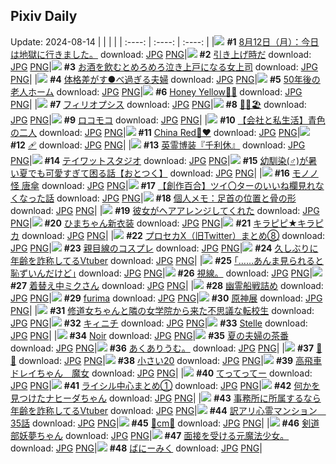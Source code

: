 ## Pixiv Daily
Update: 2024-08-14
|      |      |      |
| :----: | :----: | :----: |
|![](https://pixiv.microyu.workers.dev/c/240x480/img-master/img/2024/08/12/16/51/37/121421343_p0_master1200.jpg) **#1** [8月12日（月）：今日は地獄に行きました。](https://www.pixiv.net/artworks/121421343) download: [JPG](https://pixiv.microyu.workers.dev/img-original/img/2024/08/12/16/51/37/121421343_p0.jpg) [PNG](https://pixiv.microyu.workers.dev/img-original/img/2024/08/12/16/51/37/121421343_p0.png)|![](https://pixiv.microyu.workers.dev/c/240x480/img-master/img/2024/08/12/23/08/13/121410829_p0_master1200.jpg) **#2** [引き上げ時だ](https://www.pixiv.net/artworks/121410829) download: [JPG](https://pixiv.microyu.workers.dev/img-original/img/2024/08/12/23/08/13/121410829_p0.jpg) [PNG](https://pixiv.microyu.workers.dev/img-original/img/2024/08/12/23/08/13/121410829_p0.png)|![](https://pixiv.microyu.workers.dev/c/240x480/img-master/img/2024/08/12/21/19/15/121428963_p0_master1200.jpg) **#3** [お酒を飲むとめろめろ泣き上戸になる女上司](https://www.pixiv.net/artworks/121428963) download: [JPG](https://pixiv.microyu.workers.dev/img-original/img/2024/08/12/21/19/15/121428963_p0.jpg) [PNG](https://pixiv.microyu.workers.dev/img-original/img/2024/08/12/21/19/15/121428963_p0.png)|
|![](https://pixiv.microyu.workers.dev/c/240x480/img-master/img/2024/08/12/00/06/12/121403723_p0_master1200.jpg) **#4** [体格差がす●べ過ぎる夫婦](https://www.pixiv.net/artworks/121403723) download: [JPG](https://pixiv.microyu.workers.dev/img-original/img/2024/08/12/00/06/12/121403723_p0.jpg) [PNG](https://pixiv.microyu.workers.dev/img-original/img/2024/08/12/00/06/12/121403723_p0.png)|![](https://pixiv.microyu.workers.dev/c/240x480/img-master/img/2024/08/13/12/00/10/121445964_p0_master1200.jpg) **#5** [50年後の老人ホーム](https://www.pixiv.net/artworks/121445964) download: [JPG](https://pixiv.microyu.workers.dev/img-original/img/2024/08/13/12/00/10/121445964_p0.jpg) [PNG](https://pixiv.microyu.workers.dev/img-original/img/2024/08/13/12/00/10/121445964_p0.png)|![](https://pixiv.microyu.workers.dev/c/240x480/img-master/img/2024/08/12/00/00/04/121403192_p0_master1200.jpg) **#6** [Honey Yellow🍯💛](https://www.pixiv.net/artworks/121403192) download: [JPG](https://pixiv.microyu.workers.dev/img-original/img/2024/08/12/00/00/04/121403192_p0.jpg) [PNG](https://pixiv.microyu.workers.dev/img-original/img/2024/08/12/00/00/04/121403192_p0.png)|
|![](https://pixiv.microyu.workers.dev/c/240x480/img-master/img/2024/08/12/01/15/37/121405826_p0_master1200.jpg) **#7** [フィリオプシス](https://www.pixiv.net/artworks/121405826) download: [JPG](https://pixiv.microyu.workers.dev/img-original/img/2024/08/12/01/15/37/121405826_p0.jpg) [PNG](https://pixiv.microyu.workers.dev/img-original/img/2024/08/12/01/15/37/121405826_p0.png)|![](https://pixiv.microyu.workers.dev/c/240x480/img-master/img/2024/08/12/00/43/41/121404998_p0_master1200.jpg) **#8** [🎀🌺🏖️](https://www.pixiv.net/artworks/121404998) download: [JPG](https://pixiv.microyu.workers.dev/img-original/img/2024/08/12/00/43/41/121404998_p0.jpg) [PNG](https://pixiv.microyu.workers.dev/img-original/img/2024/08/12/00/43/41/121404998_p0.png)|![](https://pixiv.microyu.workers.dev/c/240x480/img-master/img/2024/08/12/20/35/30/121427471_p0_master1200.jpg) **#9** [ロコモコ](https://www.pixiv.net/artworks/121427471) download: [JPG](https://pixiv.microyu.workers.dev/img-original/img/2024/08/12/20/35/30/121427471_p0.jpg) [PNG](https://pixiv.microyu.workers.dev/img-original/img/2024/08/12/20/35/30/121427471_p0.png)|
|![](https://pixiv.microyu.workers.dev/c/240x480/img-master/img/2024/08/13/12/00/10/121445967_p0_master1200.jpg) **#10** [【会社と私生活】青色の二人](https://www.pixiv.net/artworks/121445967) download: [JPG](https://pixiv.microyu.workers.dev/img-original/img/2024/08/13/12/00/10/121445967_p0.jpg) [PNG](https://pixiv.microyu.workers.dev/img-original/img/2024/08/13/12/00/10/121445967_p0.png)|![](https://pixiv.microyu.workers.dev/c/240x480/img-master/img/2024/08/13/00/00/10/121434535_p0_master1200.jpg) **#11** [China Red🐼♥️](https://www.pixiv.net/artworks/121434535) download: [JPG](https://pixiv.microyu.workers.dev/img-original/img/2024/08/13/00/00/10/121434535_p0.jpg) [PNG](https://pixiv.microyu.workers.dev/img-original/img/2024/08/13/00/00/10/121434535_p0.png)|![](https://pixiv.microyu.workers.dev/c/240x480/img-master/img/2024/08/13/13/14/48/121447264_p0_master1200.jpg) **#12** [🩹](https://www.pixiv.net/artworks/121447264) download: [JPG](https://pixiv.microyu.workers.dev/img-original/img/2024/08/13/13/14/48/121447264_p0.jpg) [PNG](https://pixiv.microyu.workers.dev/img-original/img/2024/08/13/13/14/48/121447264_p0.png)|
|![](https://pixiv.microyu.workers.dev/c/240x480/img-master/img/2024/08/13/15/43/09/121449973_p0_master1200.jpg) **#13** [英霊博装『千利休』](https://www.pixiv.net/artworks/121449973) download: [JPG](https://pixiv.microyu.workers.dev/img-original/img/2024/08/13/15/43/09/121449973_p0.jpg) [PNG](https://pixiv.microyu.workers.dev/img-original/img/2024/08/13/15/43/09/121449973_p0.png)|![](https://pixiv.microyu.workers.dev/c/240x480/img-master/img/2024/08/12/06/49/11/121410328_p0_master1200.jpg) **#14** [テイワットスタジオ](https://www.pixiv.net/artworks/121410328) download: [JPG](https://pixiv.microyu.workers.dev/img-original/img/2024/08/12/06/49/11/121410328_p0.jpg) [PNG](https://pixiv.microyu.workers.dev/img-original/img/2024/08/12/06/49/11/121410328_p0.png)|![](https://pixiv.microyu.workers.dev/c/240x480/img-master/img/2024/08/13/12/04/13/121446105_p0_master1200.jpg) **#15** [幼馴染(♂)が暑い夏でも可愛すぎて困る話【おとつく】](https://www.pixiv.net/artworks/121446105) download: [JPG](https://pixiv.microyu.workers.dev/img-original/img/2024/08/13/12/04/13/121446105_p0.jpg) [PNG](https://pixiv.microyu.workers.dev/img-original/img/2024/08/13/12/04/13/121446105_p0.png)|
|![](https://pixiv.microyu.workers.dev/c/240x480/img-master/img/2024/08/13/00/00/28/121434629_p0_master1200.jpg) **#16** [モノノ怪 唐傘](https://www.pixiv.net/artworks/121434629) download: [JPG](https://pixiv.microyu.workers.dev/img-original/img/2024/08/13/00/00/28/121434629_p0.jpg) [PNG](https://pixiv.microyu.workers.dev/img-original/img/2024/08/13/00/00/28/121434629_p0.png)|![](https://pixiv.microyu.workers.dev/c/240x480/img-master/img/2024/08/12/16/47/04/121421237_p0_master1200.jpg) **#17** [【創作百合】ツイ〇ターのいいね欄見れなくなった話](https://www.pixiv.net/artworks/121421237) download: [JPG](https://pixiv.microyu.workers.dev/img-original/img/2024/08/12/16/47/04/121421237_p0.jpg) [PNG](https://pixiv.microyu.workers.dev/img-original/img/2024/08/12/16/47/04/121421237_p0.png)|![](https://pixiv.microyu.workers.dev/c/240x480/img-master/img/2024/08/13/06/00/07/121440765_p0_master1200.jpg) **#18** [個人メモ：足首の位置と骨の形](https://www.pixiv.net/artworks/121440765) download: [JPG](https://pixiv.microyu.workers.dev/img-original/img/2024/08/13/06/00/07/121440765_p0.jpg) [PNG](https://pixiv.microyu.workers.dev/img-original/img/2024/08/13/06/00/07/121440765_p0.png)|
|![](https://pixiv.microyu.workers.dev/c/240x480/img-master/img/2024/08/12/00/07/33/121403767_p0_master1200.jpg) **#19** [彼女がヘアアレンジしてくれた](https://www.pixiv.net/artworks/121403767) download: [JPG](https://pixiv.microyu.workers.dev/img-original/img/2024/08/12/00/07/33/121403767_p0.jpg) [PNG](https://pixiv.microyu.workers.dev/img-original/img/2024/08/12/00/07/33/121403767_p0.png)|![](https://pixiv.microyu.workers.dev/c/240x480/img-master/img/2024/08/12/13/08/44/121416740_p0_master1200.jpg) **#20** [ひまちゃん新衣装](https://www.pixiv.net/artworks/121416740) download: [JPG](https://pixiv.microyu.workers.dev/img-original/img/2024/08/12/13/08/44/121416740_p0.jpg) [PNG](https://pixiv.microyu.workers.dev/img-original/img/2024/08/12/13/08/44/121416740_p0.png)|![](https://pixiv.microyu.workers.dev/c/240x480/img-master/img/2024/08/12/00/00/21/121403292_p0_master1200.jpg) **#21** [キラピピ★キラピカ](https://www.pixiv.net/artworks/121403292) download: [JPG](https://pixiv.microyu.workers.dev/img-original/img/2024/08/12/00/00/21/121403292_p0.jpg) [PNG](https://pixiv.microyu.workers.dev/img-original/img/2024/08/12/00/00/21/121403292_p0.png)|
|![](https://pixiv.microyu.workers.dev/c/240x480/img-master/img/2024/08/12/19/23/27/121425470_p0_master1200.jpg) **#22** [プロセカX（旧Twitter）まとめ⑧](https://www.pixiv.net/artworks/121425470) download: [JPG](https://pixiv.microyu.workers.dev/img-original/img/2024/08/12/19/23/27/121425470_p0.jpg) [PNG](https://pixiv.microyu.workers.dev/img-original/img/2024/08/12/19/23/27/121425470_p0.png)|![](https://pixiv.microyu.workers.dev/c/240x480/img-master/img/2024/08/13/01/17/20/121437040_p0_master1200.jpg) **#23** [親目線のコスプレ](https://www.pixiv.net/artworks/121437040) download: [JPG](https://pixiv.microyu.workers.dev/img-original/img/2024/08/13/01/17/20/121437040_p0.jpg) [PNG](https://pixiv.microyu.workers.dev/img-original/img/2024/08/13/01/17/20/121437040_p0.png)|![](https://pixiv.microyu.workers.dev/c/240x480/img-master/img/2024/08/12/21/18/44/121428956_p0_master1200.jpg) **#24** [久しぶりに年齢を詐称してるVtuber](https://www.pixiv.net/artworks/121428956) download: [JPG](https://pixiv.microyu.workers.dev/img-original/img/2024/08/12/21/18/44/121428956_p0.jpg) [PNG](https://pixiv.microyu.workers.dev/img-original/img/2024/08/12/21/18/44/121428956_p0.png)|
|![](https://pixiv.microyu.workers.dev/c/240x480/img-master/img/2024/08/12/17/56/33/121423036_p0_master1200.jpg) **#25** [｢……あんま見られると恥ずいんだけど｣](https://www.pixiv.net/artworks/121423036) download: [JPG](https://pixiv.microyu.workers.dev/img-original/img/2024/08/12/17/56/33/121423036_p0.jpg) [PNG](https://pixiv.microyu.workers.dev/img-original/img/2024/08/12/17/56/33/121423036_p0.png)|![](https://pixiv.microyu.workers.dev/c/240x480/img-master/img/2024/08/12/11/46/58/121414938_p0_master1200.jpg) **#26** [視線。](https://www.pixiv.net/artworks/121414938) download: [JPG](https://pixiv.microyu.workers.dev/img-original/img/2024/08/12/11/46/58/121414938_p0.jpg) [PNG](https://pixiv.microyu.workers.dev/img-original/img/2024/08/12/11/46/58/121414938_p0.png)|![](https://pixiv.microyu.workers.dev/c/240x480/img-master/img/2024/08/12/00/00/27/121403311_p0_master1200.jpg) **#27** [着替え中ミクさん](https://www.pixiv.net/artworks/121403311) download: [JPG](https://pixiv.microyu.workers.dev/img-original/img/2024/08/12/00/00/27/121403311_p0.jpg) [PNG](https://pixiv.microyu.workers.dev/img-original/img/2024/08/12/00/00/27/121403311_p0.png)|
|![](https://pixiv.microyu.workers.dev/c/240x480/img-master/img/2024/08/12/19/50/53/121426171_p0_master1200.jpg) **#28** [幽霊船戦詰め](https://www.pixiv.net/artworks/121426171) download: [JPG](https://pixiv.microyu.workers.dev/img-original/img/2024/08/12/19/50/53/121426171_p0.jpg) [PNG](https://pixiv.microyu.workers.dev/img-original/img/2024/08/12/19/50/53/121426171_p0.png)|![](https://pixiv.microyu.workers.dev/c/240x480/img-master/img/2024/08/12/06/43/54/121410281_p0_master1200.jpg) **#29** [furima](https://www.pixiv.net/artworks/121410281) download: [JPG](https://pixiv.microyu.workers.dev/img-original/img/2024/08/12/06/43/54/121410281_p0.jpg) [PNG](https://pixiv.microyu.workers.dev/img-original/img/2024/08/12/06/43/54/121410281_p0.png)|![](https://pixiv.microyu.workers.dev/c/240x480/img-master/img/2024/08/12/06/46/06/121410306_p0_master1200.jpg) **#30** [原神展](https://www.pixiv.net/artworks/121410306) download: [JPG](https://pixiv.microyu.workers.dev/img-original/img/2024/08/12/06/46/06/121410306_p0.jpg) [PNG](https://pixiv.microyu.workers.dev/img-original/img/2024/08/12/06/46/06/121410306_p0.png)|
|![](https://pixiv.microyu.workers.dev/c/240x480/img-master/img/2024/08/13/18/55/59/121454419_p0_master1200.jpg) **#31** [修道女ちゃんと隣の女学院から来た不思議な転校生](https://www.pixiv.net/artworks/121454419) download: [JPG](https://pixiv.microyu.workers.dev/img-original/img/2024/08/13/18/55/59/121454419_p0.jpg) [PNG](https://pixiv.microyu.workers.dev/img-original/img/2024/08/13/18/55/59/121454419_p0.png)|![](https://pixiv.microyu.workers.dev/c/240x480/img-master/img/2024/08/12/14/14/47/121418081_p0_master1200.jpg) **#32** [キィニチ](https://www.pixiv.net/artworks/121418081) download: [JPG](https://pixiv.microyu.workers.dev/img-original/img/2024/08/12/14/14/47/121418081_p0.jpg) [PNG](https://pixiv.microyu.workers.dev/img-original/img/2024/08/12/14/14/47/121418081_p0.png)|![](https://pixiv.microyu.workers.dev/c/240x480/img-master/img/2024/08/12/00/00/52/121403384_p0_master1200.jpg) **#33** [Stelle](https://www.pixiv.net/artworks/121403384) download: [JPG](https://pixiv.microyu.workers.dev/img-original/img/2024/08/12/00/00/52/121403384_p0.jpg) [PNG](https://pixiv.microyu.workers.dev/img-original/img/2024/08/12/00/00/52/121403384_p0.png)|
|![](https://pixiv.microyu.workers.dev/c/240x480/img-master/img/2024/08/12/00/04/15/121403636_p0_master1200.jpg) **#34** [Noir](https://www.pixiv.net/artworks/121403636) download: [JPG](https://pixiv.microyu.workers.dev/img-original/img/2024/08/12/00/04/15/121403636_p0.jpg) [PNG](https://pixiv.microyu.workers.dev/img-original/img/2024/08/12/00/04/15/121403636_p0.png)|![](https://pixiv.microyu.workers.dev/c/240x480/img-master/img/2024/08/13/00/06/09/121435014_p0_master1200.jpg) **#35** [夏の夫婦の茶番](https://www.pixiv.net/artworks/121435014) download: [JPG](https://pixiv.microyu.workers.dev/img-original/img/2024/08/13/00/06/09/121435014_p0.jpg) [PNG](https://pixiv.microyu.workers.dev/img-original/img/2024/08/13/00/06/09/121435014_p0.png)|![](https://pixiv.microyu.workers.dev/c/240x480/img-master/img/2024/08/12/00/00/18/121403275_p0_master1200.jpg) **#36** [あくありうむ。](https://www.pixiv.net/artworks/121403275) download: [JPG](https://pixiv.microyu.workers.dev/img-original/img/2024/08/12/00/00/18/121403275_p0.jpg) [PNG](https://pixiv.microyu.workers.dev/img-original/img/2024/08/12/00/00/18/121403275_p0.png)|
|![](https://pixiv.microyu.workers.dev/c/240x480/img-master/img/2024/08/12/00/03/07/121403572_p0_master1200.jpg) **#37** [🥞🍴](https://www.pixiv.net/artworks/121403572) download: [JPG](https://pixiv.microyu.workers.dev/img-original/img/2024/08/12/00/03/07/121403572_p0.jpg) [PNG](https://pixiv.microyu.workers.dev/img-original/img/2024/08/12/00/03/07/121403572_p0.png)|![](https://pixiv.microyu.workers.dev/c/240x480/img-master/img/2024/08/12/02/06/40/121406950_p0_master1200.jpg) **#38** [小さい20](https://www.pixiv.net/artworks/121406950) download: [JPG](https://pixiv.microyu.workers.dev/img-original/img/2024/08/12/02/06/40/121406950_p0.jpg) [PNG](https://pixiv.microyu.workers.dev/img-original/img/2024/08/12/02/06/40/121406950_p0.png)|![](https://pixiv.microyu.workers.dev/c/240x480/img-master/img/2024/08/12/23/00/15/121432541_p0_master1200.jpg) **#39** [高飛車ドレイちゃん　魔女](https://www.pixiv.net/artworks/121432541) download: [JPG](https://pixiv.microyu.workers.dev/img-original/img/2024/08/12/23/00/15/121432541_p0.jpg) [PNG](https://pixiv.microyu.workers.dev/img-original/img/2024/08/12/23/00/15/121432541_p0.png)|
|![](https://pixiv.microyu.workers.dev/c/240x480/img-master/img/2024/08/12/21/03/25/121428454_p0_master1200.jpg) **#40** [てってってー](https://www.pixiv.net/artworks/121428454) download: [JPG](https://pixiv.microyu.workers.dev/img-original/img/2024/08/12/21/03/25/121428454_p0.jpg) [PNG](https://pixiv.microyu.workers.dev/img-original/img/2024/08/12/21/03/25/121428454_p0.png)|![](https://pixiv.microyu.workers.dev/c/240x480/img-master/img/2024/08/12/09/45/21/121412720_p0_master1200.jpg) **#41** [ライシル中心まとめ①](https://www.pixiv.net/artworks/121412720) download: [JPG](https://pixiv.microyu.workers.dev/img-original/img/2024/08/12/09/45/21/121412720_p0.jpg) [PNG](https://pixiv.microyu.workers.dev/img-original/img/2024/08/12/09/45/21/121412720_p0.png)|![](https://pixiv.microyu.workers.dev/c/240x480/img-master/img/2024/08/12/00/18/49/121404171_p0_master1200.jpg) **#42** [何かを見つけたナヒーダちゃん](https://www.pixiv.net/artworks/121404171) download: [JPG](https://pixiv.microyu.workers.dev/img-original/img/2024/08/12/00/18/49/121404171_p0.jpg) [PNG](https://pixiv.microyu.workers.dev/img-original/img/2024/08/12/00/18/49/121404171_p0.png)|
|![](https://pixiv.microyu.workers.dev/c/240x480/img-master/img/2024/08/13/21/00/39/121457990_p0_master1200.jpg) **#43** [事務所に所属するなら年齢を詐称してるVtuber](https://www.pixiv.net/artworks/121457990) download: [JPG](https://pixiv.microyu.workers.dev/img-original/img/2024/08/13/21/00/39/121457990_p0.jpg) [PNG](https://pixiv.microyu.workers.dev/img-original/img/2024/08/13/21/00/39/121457990_p0.png)|![](https://pixiv.microyu.workers.dev/c/240x480/img-master/img/2024/08/13/13/18/44/121447331_p0_master1200.jpg) **#44** [訳アリ心霊マンション　35話](https://www.pixiv.net/artworks/121447331) download: [JPG](https://pixiv.microyu.workers.dev/img-original/img/2024/08/13/13/18/44/121447331_p0.jpg) [PNG](https://pixiv.microyu.workers.dev/img-original/img/2024/08/13/13/18/44/121447331_p0.png)|![](https://pixiv.microyu.workers.dev/c/240x480/img-master/img/2024/08/12/20/34/40/121427453_p0_master1200.jpg) **#45** [🌟cm🌟](https://www.pixiv.net/artworks/121427453) download: [JPG](https://pixiv.microyu.workers.dev/img-original/img/2024/08/12/20/34/40/121427453_p0.jpg) [PNG](https://pixiv.microyu.workers.dev/img-original/img/2024/08/12/20/34/40/121427453_p0.png)|
|![](https://pixiv.microyu.workers.dev/c/240x480/img-master/img/2024/08/13/00/00/23/121434601_p0_master1200.jpg) **#46** [剣道部妖夢ちゃん](https://www.pixiv.net/artworks/121434601) download: [JPG](https://pixiv.microyu.workers.dev/img-original/img/2024/08/13/00/00/23/121434601_p0.jpg) [PNG](https://pixiv.microyu.workers.dev/img-original/img/2024/08/13/00/00/23/121434601_p0.png)|![](https://pixiv.microyu.workers.dev/c/240x480/img-master/img/2024/08/13/16/33/12/121451006_p0_master1200.jpg) **#47** [面接を受ける元魔法少女。](https://www.pixiv.net/artworks/121451006) download: [JPG](https://pixiv.microyu.workers.dev/img-original/img/2024/08/13/16/33/12/121451006_p0.jpg) [PNG](https://pixiv.microyu.workers.dev/img-original/img/2024/08/13/16/33/12/121451006_p0.png)|![](https://pixiv.microyu.workers.dev/c/240x480/img-master/img/2024/08/13/20/07/33/121456430_p0_master1200.jpg) **#48** [ばにーみく](https://www.pixiv.net/artworks/121456430) download: [JPG](https://pixiv.microyu.workers.dev/img-original/img/2024/08/13/20/07/33/121456430_p0.jpg) [PNG](https://pixiv.microyu.workers.dev/img-original/img/2024/08/13/20/07/33/121456430_p0.png)|

